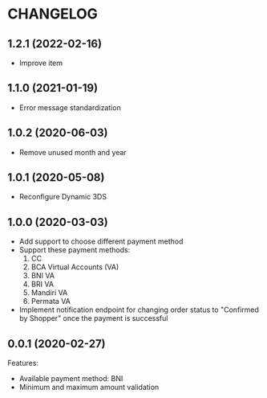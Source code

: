 # CHANGELOG

## 1.2.1 (2022-02-16)
- Improve item

## 1.1.0 (2021-01-19)
- Error message standardization

## 1.0.2 (2020-06-03)
- Remove unused month and year

## 1.0.1 (2020-05-08)
- Reconfigure Dynamic 3DS

## 1.0.0 (2020-03-03)
- Add support to choose different payment method
- Support these payment methods:
  1. CC
  2. BCA Virtual Accounts (VA)
  3. BNI VA
  4. BRI VA
  5. Mandiri VA
  6. Permata VA
- Implement notification endpoint for changing order status to "Confirmed by Shopper" once the payment is successful

## 0.0.1 (2020-02-27)

Features:
- Available payment method: BNI
- Minimum and maximum amount validation
